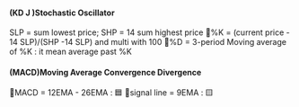 #### (KD J )Stochastic Oscillator
SLP = sum lowest price;
SHP = 14 sum highest price
🔨%K = (current price - 14 SLP)/(SHP -14 SLP) and multi with 100
🔨%D = 3-period Moving average of %K : it mean average past %K

#### (MACD)Moving Average Convergence Divergence
🔨MACD = 12EMA - 26EMA : 🟦 
🔨signal line = 9EMA : 🟨
